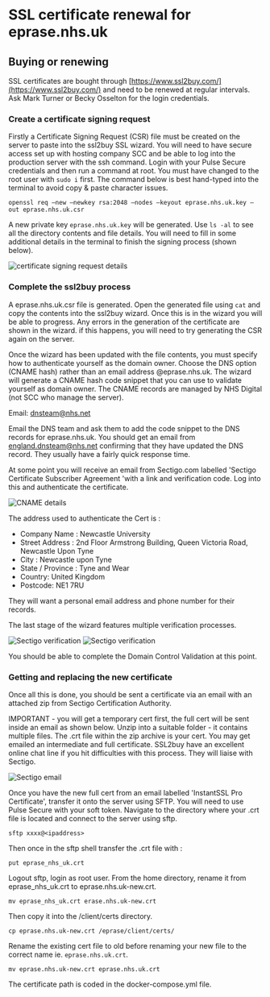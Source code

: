 # SSL certificate renewal for eprase.nhs.uk

## Buying or renewing 

SSL certificates are bought through [https://www.ssl2buy.com/](https://www.ssl2buy.com/) and need to be renewed at regular intervals. Ask Mark Turner or Becky Osselton for the login credentials.

### Create a certificate signing request

Firstly a Certificate Signing Request (CSR) file must be created on the server to paste into the ssl2buy SSL wizard. You will need to have secure access set up with hosting company SCC and be able to log into the production server with the ssh command. Login with your Pulse Secure credentials and then run a command at root. You must have changed to the root user with `sudo i` first. The command below is best hand-typed into the terminal to avoid copy & paste character issues.

```openssl req –new –newkey rsa:2048 –nodes –keyout eprase.nhs.uk.key –out eprase.nhs.uk.csr```

A new private key `eprase.nhs.uk.key` will be generated. Use `ls -al` to see all the directory contents and file details. You will need to fill in some additional details in the terminal to finish the signing process (shown below).

![certificate signing request details](/readme-images/cert-info.png)

### Complete the ssl2buy process

A eprase.nhs.uk.csr file is generated. Open the generated file using `cat` and copy the contents into the ssl2buy wizard. Once this is in the wizard you will be able to progress. Any errors in the generation of the certificate are shown in the wizard. if this happens, you will need to try generating the CSR again on the server.

Once the wizard has been updated with the file contents, you must specify how to authenticate yourself as the domain owner. Choose the DNS option (CNAME hash) rather than an email address @eprase.nhs.uk. The wizard will generate a CNAME hash code snippet that you can use to validate yourself as domain owner. The CNAME records are managed by NHS Digital (not SCC who manage the server).

Email: dnsteam@nhs.net

Email the DNS team and ask them to add the code snippet to the DNS records for eprase.nhs.uk. You should get an email from england.dnsteam@nhs.net confirming that they have updated the DNS record. They usually have a fairly quick response time. 

At some point you will receive an email from Sectigo.com labelled 'Sectigo Certificate Subscriber Agreement 'with a link and verification code. Log into this and authenticate the certificate.

![CNAME details](/readme-images/cname-details.png)

The address used to authenticate the Cert is :

+	Company Name : Newcastle University
+	Street Address : 2nd Floor Armstrong Building, Queen Victoria Road, Newcastle Upon Tyne
+	City : Newcastle upon Tyne
+	State / Province : Tyne and Wear
+	Country: United Kingdom
+	Postcode: NE1 7RU

They will want a personal email address and phone number for their records.

The last stage of the wizard features multiple verification processes. 

![Sectigo verification](/readme-images/Sectigo-order-verification.png)
![Sectigo verification](/readme-images/Sectigo-wizard.png)

You should be able to complete the Domain Control Validation at this point.


### Getting and replacing the new certificate

Once all this is done, you should be sent a certificate via an email with an attached zip from Sectigo Certification Authority.

IMPORTANT - you will get a temporary cert first, the full cert will be sent inside an email as shown below. Unzip into a suitable folder - it contains multiple files. The .crt file within the zip archive is your cert. You may get emailed an intermediate and full certificate. SSL2buy have an excellent online chat line if you hit difficulties with this process. They will liaise with Sectigo.

![Sectigo email](/readme-images/full-cert.png)

Once you have the new full cert from an email labelled 'InstantSSL Pro Certificate', transfer it onto the server using SFTP. You will need to use Pulse Secure with your soft token. Navigate to the directory where your .crt file is located and connect to the server using sftp.

`sftp xxxx@<ipaddress>`

Then once in the sftp shell transfer the .crt file with :

`put eprase_nhs_uk.crt`


Logout sftp, login as root user. From the home directory, rename it from eprase_nhs_uk.crt to eprase.nhs.uk-new.crt.

`mv eprase_nhs_uk.crt erase.nhs.uk-new.crt`

Then copy it into the /client/certs directory.

`cp eprase.nhs.uk-new.crt /eprase/client/certs/`


 Rename the existing cert file to old before renaming your new file to the correct name ie. `eprase.nhs.uk.crt`.

`mv eprase.nhs.uk-new.crt eprase.nhs.uk.crt`

The certificate path is coded in the docker-compose.yml file.
